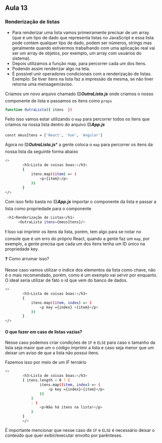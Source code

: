 ## Aula 13
### Renderização de listas
- Para renderizar uma lista vamos primeiramente precisar de um array (que é um tipo de dado que representa listas no JavaScript e essa lista pode contem qualquer tipo de dado, podem ser números, strings mas geralmente quando estivermos trabalhando com uma aplicação real vai ser um array de objetos, por exemplo, um array com usuários do sistema).
- Depois utilizamos a função map, para percorrer cada um dos itens.
- Podendo assim renderizar algo na tela.
- É possível unir operadores condicionais com a renderização de listas. Exemplo: Se tiver itens na lista faz a impressão da mesma, se não tiver retorna uma mensagem/aviso.


Criamos um novo arquivo chamado 🟨***OutraLista.js*** onde criamos o nosso componente de lista e passamos os itens como ```props```
```bash
function OutraLista({ itens  })
```

Feito isso vamos estar utilizando o ```map``` para percorrer todos os itens que criamos na nossa lista dentro do arquivo 🟨***App.js***
```bash
const meusItens = ['React', 'Vue', 'Angular']
```

Agora no 🟨***OutraLista.js**** a gente coloca o ```map``` para percorrer os itens da nossa lista da seguinte forma abaixo
```bash
<>
        <h3>Lista de coisas boas:</h3>
        {
            itens.map((item) => (
                <p>{item}</p>
            ))
        }
</>
```

Com isso feito basta no 🟨***App.js*** importar o componente da lista e passar a lista como propriedade para o componente
```bash
 <h1>Renderização de Listas</h1>
      <OutraLista itens={meusItens}/>
```


❗ Isso vai imprimir os itens da lista, porém, tem algo para se notar no console que é um erro do próprio React, quando a gente faz um ```map```, por exemplo, a gente precisa que cada um dos itens tenha um ID único na propriedade key.


❓ Como arrumar isso?

Nesse caso vamos utilizar o índice dos elementos da lista como chave, não é o mais recomendado, porém, como é um exemplo vai servir por enquanto. O ideal seria utilizar de fato o id que vem do banco de dados.

```bash
<>
        <h3>Lista de coisas boas:</h3>
        {
            itens.map((item, index) => (
                <p key ={index} >{item}</p>
            ))
        }
</>
```

#### O que fazer em caso de listas vazias? 
Nesse caso podemos criar condições de ```IF``` e ```ELSE``` para caso o tamanho da lista seja maior que um o código imprimir a lista e caso seja menor que um deixar um aviso de que a lista não possui itens.

Fazemos isso por meio de um IF ternário
```bash
<>
        <h3>Lista de coisas boas:</h3>
        { itens.length > 0 ? (
                itens.map((item, index) => (
                    <p key ={index}>{item}</p>
                ))
            )
            : (
                <p>Não há itens na lista!</p>
            )
        }
        </>
```

É importante mencionar que nesse caso de ```IF``` e ```ELSE``` é necessário deixar o conteúdo que quer exibir/executar envolto por parênteses. 

